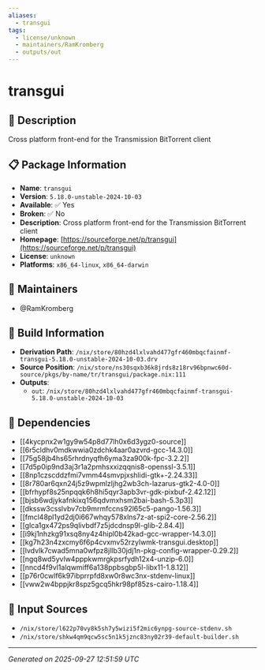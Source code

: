 ```yaml
---
aliases:
  - transgui
tags:
  - license/unknown
  - maintainers/RamKromberg
  - outputs/out
---
```


# transgui

## 📝 Description

Cross platform front-end for the Transmission BitTorrent client

## 📋 Package Information

- **Name**: `transgui`
- **Version**: `5.18.0-unstable-2024-10-03`
- **Available**: ✅ Yes
- **Broken**: ✅ No
- **Description**: Cross platform front-end for the Transmission BitTorrent client
- **Homepage**: [https://sourceforge.net/p/transgui](https://sourceforge.net/p/transgui)
- **License**: `unknown`
- **Platforms**: `x86_64-linux`, `x86_64-darwin`
## 👥 Maintainers

- @RamKromberg


## 🔧 Build Information

- **Derivation Path**: `/nix/store/80hzd4lxlvahd477gfr460mbqcfainmf-transgui-5.18.0-unstable-2024-10-03.drv`
- **Source Position**: `/nix/store/ns30sqxb36k8jrds8z18rv96bpnwc60d-source/pkgs/by-name/tr/transgui/package.nix:111`
- **Outputs**:
  - `out`:  `/nix/store/80hzd4lxlvahd477gfr460mbqcfainmf-transgui-5.18.0-unstable-2024-10-03`

## 🔗 Dependencies

- [[4kycpnx2w1gy9w54p8d77lh0x6d3ygz0-source]]
- [[6r5cldhv0mdkwwia0zdchk4aar0azvrd-gcc-14.3.0]]
- [[75g58jb4hs65rhrdnyqfh6yma3za900k-fpc-3.2.2]]
- [[7d5p0ip9nd3aj3r1a2pmhsxxizqqnis8-openssl-3.5.1]]
- [[8np1czscddzfmi7vmm44smvpjxshlidi-gtk+-2.24.33]]
- [[8r780ar6qxn24j5z9wpmlzljhg2wb3ch-lazarus-gtk2-4.0-0]]
- [[bfrhypf8s25npqqk6h8hi5qyr3apb3vr-gdk-pixbuf-2.42.12]]
- [[bjsb6wdjykafnkixq156qdvmxhsm2bai-bash-5.3p3]]
- [[dkssw3csslvbv7cb9mrmfccns92l65c5-pango-1.56.3]]
- [[fmcl48pl1yd2dj0i667whqy578xlns7z-at-spi2-core-2.56.2]]
- [[glca1gx472ps9qlivbdf7z5jdcdnsp9l-glib-2.84.4]]
- [[i9kj1nhzkg91xsq8ny4z4hipl0b42kad-gcc-wrapper-14.3.0]]
- [[kg7h23n4zxcmy6f6p4cvxmv52rzylwmk-transgui.desktop]]
- [[lvdvlk7cwad5mna0wfpz8jllb30jdj1n-pkg-config-wrapper-0.29.2]]
- [[ngq8wd5yvlw4pppkwmrgkpsrfydh12x4-unzip-6.0]]
- [[nncd4f9vl1alqwmiff6a138ppbsgbp5l-libx11-1.8.12]]
- [[p76r0cwlf6k97ibprrpfd8xw0r8wc3nx-stdenv-linux]]
- [[vww2w4bppjkr8spz5gcq5hkr98pf85zs-cairo-1.18.4]]

## 📁 Input Sources

- `/nix/store/l622p70vy8k5sh7y5wizi5f2mic6ynpg-source-stdenv.sh`
- `/nix/store/shkw4qm9qcw5sc5n1k5jznc83ny02r39-default-builder.sh`

---
*Generated on 2025-09-27 12:51:59 UTC*
